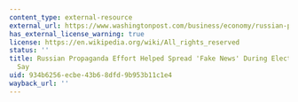```yaml
---
content_type: external-resource
external_url: https://www.washingtonpost.com/business/economy/russian-propaganda-effort-helped-spread-fake-news-during-election-experts-say/2016/11/24/793903b6-8a40-4ca9-b712-716af66098fe_story.html?tid=a_inl&utm_term=.b917fc73133c
has_external_license_warning: true
license: https://en.wikipedia.org/wiki/All_rights_reserved
status: ''
title: Russian Propaganda Effort Helped Spread 'Fake News' During Election, Experts
  Say
uid: 934b6256-ecbe-43b6-8dfd-9b953b11c1e4
wayback_url: ''
---
```


